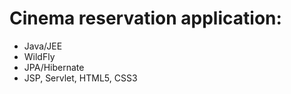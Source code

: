 
# Cinema reservation application:

*  Java/JEE
* WildFly
* JPA/Hibernate
*  JSP, Servlet, HTML5, CSS3
